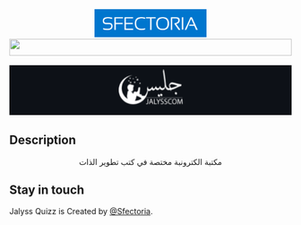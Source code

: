 
<div align="center">
    <img width="200px" src="./client/src/assets/images/sfectoria.png" loading="lazy"/>
</div>
<img src="https://i.imgur.com/dBaSKWF.gif" height="30" width="100%">
<p align="center">
  <a href="https://jalyss.com/ar/" target="blank"><img src="./client//public/jalyssLogo rdm.png" width="2000 " alt="jalyss logo" /></a>
</p>

  <!--[![Backers on Open Collective](https://opencollective.com/nest/backers/badge.svg)](https://opencollective.com/nest#backer)
  [![Sponsors on Open Collective](https://opencollective.com/nest/sponsors/badge.svg)](https://opencollective.com/nest#sponsor)-->

## Description

 <p align="center">مكتبة الكترونبة مختصة في كتب تطوير الذات</p>

## Stay in touch

Jalyss Quizz is Created by [@Sfectoria](https://www.sfectoria.com/).

